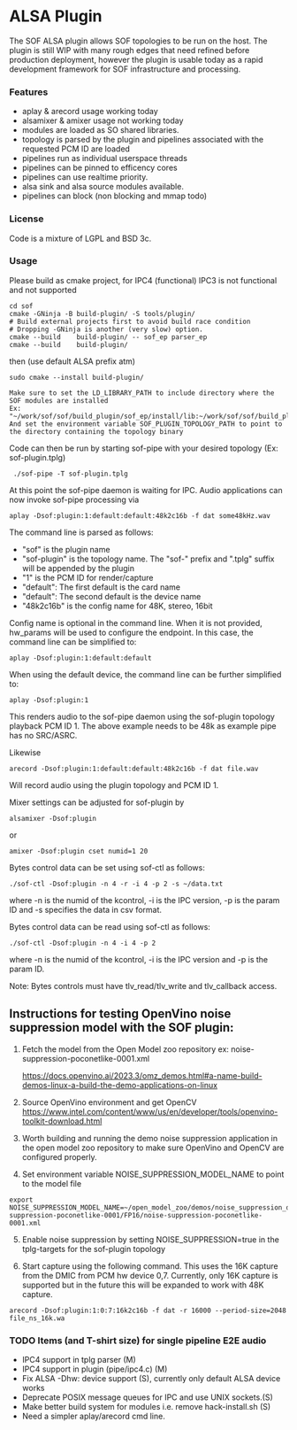 # ALSA Plugin

The SOF ALSA plugin allows SOF topologies to be run on the host. The plugin
is still WIP with many rough edges that need refined before production
deployment, however the plugin is usable today as a rapid development
framework for SOF infrastructure and processing.

### Features
 * aplay & arecord usage working today
 * alsamixer & amixer usage not working today
 * modules are loaded as SO shared libraries.
 * topology is parsed by the plugin and pipelines associated with the requested PCM ID are loaded
 * pipelines run as individual userspace threads
 * pipelines can be pinned to efficency cores
 * pipelines can use realtime priority.
 * alsa sink and alsa source modules available.
 * pipelines can block (non blocking and mmap todo)

### License
Code is a mixture of LGPL and BSD 3c.

### Usage
Please build as cmake project, for IPC4 (functional)
IPC3 is not functional and not supported

```
cd sof
cmake -GNinja -B build-plugin/ -S tools/plugin/
# Build external projects first to avoid build race condition
# Dropping -GNinja is another (very slow) option.
cmake --build    build-plugin/ -- sof_ep parser_ep
cmake --build    build-plugin/
```
then (use default ALSA prefix atm)

```
sudo cmake --install build-plugin/

Make sure to set the LD_LIBRARY_PATH to include directory where the SOF modules are installed
Ex: "~/work/sof/sof/build_plugin/sof_ep/install/lib:~/work/sof/sof/build_plugin/modules/"
And set the environment variable SOF_PLUGIN_TOPOLOGY_PATH to point to the directory containing the topology binary
```

Code can then be run by starting sof-pipe with your desired topology (Ex: sof-plugin.tplg)

```
 ./sof-pipe -T sof-plugin.tplg
```

At this point the sof-pipe daemon is waiting for IPC. Audio applications can now invoke sof-pipe processing via

```
aplay -Dsof:plugin:1:default:default:48k2c16b -f dat some48kHz.wav
```
The command line is parsed as follows:
- "sof" is the plugin name
- "sof-plugin" is the topology name. The "sof-" prefix and ".tplg" suffix will be appended by the plugin
- "1" is the PCM ID for render/capture
- "default": The first default is the card name
- "default": The second default is the device name
- "48k2c16b" is the config name for 48K, stereo, 16bit

Config name is optional in the command line. When it is not provided, hw_params will be used to
configure the endpoint. In this case, the command line can be simplified to:

```
aplay -Dsof:plugin:1:default:default
```

When using the default device, the command line can be further simplified to:

```
aplay -Dsof:plugin:1
```

This renders audio to the sof-pipe daemon using the sof-plugin topology playback PCM ID 1.
The above example needs to be 48k as example pipe has no SRC/ASRC.

Likewise

```
arecord -Dsof:plugin:1:default:default:48k2c16b -f dat file.wav
```
Will record audio using the plugin topology and PCM ID 1.

Mixer settings can be adjusted for sof-plugin by

```
alsamixer -Dsof:plugin
```
or
```
amixer -Dsof:plugin cset numid=1 20
```
Bytes control data can be set using sof-ctl as follows:

```
./sof-ctl -Dsof:plugin -n 4 -r -i 4 -p 2 -s ~/data.txt
```
where -n is the numid of the kcontrol, -i is the IPC version, -p is the param ID and -s specifies
the data in csv format.

Bytes control data can be read using sof-ctl as follows:
```
./sof-ctl -Dsof:plugin -n 4 -i 4 -p 2
```
where -n is the numid of the kcontrol, -i is the IPC version and -p is the param ID.

Note: Bytes controls must have tlv_read/tlv_write and tlv_callback access.

## Instructions for testing OpenVino noise suppression model with the SOF plugin:
1. Fetch the model from the Open Model zoo repository ex: noise-suppression-poconetlike-0001.xml

   https://docs.openvino.ai/2023.3/omz_demos.html#a-name-build-demos-linux-a-build-the-demo-applications-on-linux

2. Source OpenVino environment and get OpenCV
https://www.intel.com/content/www/us/en/developer/tools/openvino-toolkit-download.html

3. Worth building and running the demo noise suppression application in the open model zoo
repository to make sure OpenVino and OpenCV are configured properly.

4. Set environment variable NOISE_SUPPRESSION_MODEL_NAME to point to the model file
```
export NOISE_SUPPRESSION_MODEL_NAME=~/open_model_zoo/demos/noise_suppression_demo/cpp/intel/noise-suppression-poconetlike-0001/FP16/noise-suppression-poconetlike-0001.xml

```
5. Enable noise suppression by setting NOISE_SUPPRESSION=true in the tplg-targets for the sof-plugin topology

6. Start capture using the following command. This uses the 16K capture from the DMIC from
PCM hw device 0,7. Currently, only 16K capture is supported but in the future this will be expanded
to work with 48K capture.
```
arecord -Dsof:plugin:1:0:7:16k2c16b -f dat -r 16000 --period-size=2048 file_ns_16k.wa
```

### TODO Items (and T-shirt size) for single pipeline E2E audio
 * IPC4 support in tplg parser (M)
 * IPC4 support in plugin (pipe/ipc4.c) (M)
 * Fix ALSA -Dhw: device support (S), currently only default ALSA device works
 * Deprecate POSIX message queues for IPC and use UNIX sockets.(S)
 * Make better build system for modules i.e. remove hack-install.sh (S)
 * Need a simpler aplay/arecord cmd line.
